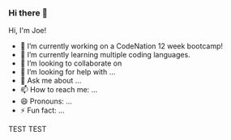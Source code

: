 ### Hi there 👋




Hi, I'm Joe!

- 🔭 I’m currently working on a CodeNation 12 week bootcamp!
- 🌱 I’m currently learning multiple coding languages. 
- 👯 I’m looking to collaborate on 
- 🤔 I’m looking for help with ...
- 💬 Ask me about ...
- 📫 How to reach me: ...
- 😄 Pronouns: ...
- ⚡ Fun fact: ...


TEST TEST
